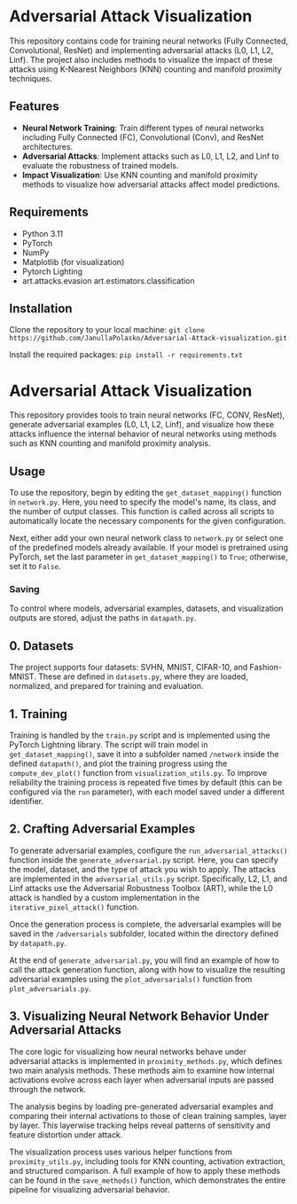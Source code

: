 # Adversarial Attack Visualization

This repository contains code for training neural networks (Fully Connected, Convolutional, ResNet) and implementing adversarial attacks (L0, L1, L2, Linf). The project also includes methods to visualize the impact of these attacks using K-Nearest Neighbors (KNN) counting and manifold proximity techniques.

## Features

- **Neural Network Training**: Train different types of neural networks including Fully Connected (FC), Convolutional (Conv), and ResNet architectures.
- **Adversarial Attacks**: Implement attacks such as L0, L1, L2, and Linf to evaluate the robustness of trained models.
- **Impact Visualization**: Use KNN counting and manifold proximity methods to visualize how adversarial attacks affect model predictions.

## Requirements

- Python 3.11
- PyTorch
- NumPy
- Matplotlib (for visualization)
- Pytorch Lighting
- art.attacks.evasion art.estimators.classification

## Installation

Clone the repository to your local machine:
`git clone https://github.com/JanullaPolasko/Adversarial-Attack-visualization.git `

Install the required packages:
`pip install -r requirements.txt `

# Adversarial Attack Visualization

This repository provides tools to train neural networks (FC, CONV, ResNet), generate adversarial examples (L0, L1, L2, Linf), and visualize how these attacks influence the internal behavior of neural networks using methods such as KNN counting and manifold proximity analysis.

##  Usage

To use the repository, begin by editing the `get_dataset_mapping()` function in `network.py`. Here, you need to specify the model's name, its class, and the number of output classes. This function is called across all scripts to automatically locate the necessary components for the given configuration.

Next, either add your own neural network class to `network.py` or select one of the predefined models already available. If your model is pretrained using PyTorch, set the last parameter in `get_dataset_mapping()` to `True`; otherwise, set it to `False`.

### Saving
To control where models, adversarial examples, datasets, and visualization outputs are stored, adjust the paths in `datapath.py`.

##  0. Datasets

The project supports four datasets: SVHN, MNIST, CIFAR-10, and Fashion-MNIST. These are defined in `datasets.py`, where they are loaded, normalized, and prepared for training and evaluation.

##  1. Training

Training is handled by the `train.py` script and is implemented using the PyTorch Lightning library. The script will train model in  `get_dataset_mapping()`, save it into a subfolder named `/network` inside the defined `datapath()`, and plot the training progress using the `compute_dev_plot()` function from `visualization_utils.py`. To improve reliability the training process is repeated five times by default (this can be configured via the `run` parameter), with each model saved under a different identifier.

## 2. Crafting Adversarial Examples

To generate adversarial examples, configure the `run_adversarial_attacks()` function inside the `generate_adversarial.py` script. Here, you can specify the model, dataset, and the type of attack you wish to apply. The attacks are implemented in the `adversarial_utils.py` script. Specifically, L2, L1, and Linf attacks use the Adversarial Robustness Toolbox (ART), while the L0 attack is handled by a custom implementation in the `iterative_pixel_attack()` function.

Once the generation process is complete, the adversarial examples will be saved in the `/adversarials` subfolder, located within the directory defined by `datapath.py`.

At the end of `generate_adversarial.py`, you will find an example of how to call the attack generation function, along with how to visualize the resulting adversarial examples using the `plot_adversarials()` function from `plot_adversarials.py`.

## 3. Visualizing Neural Network Behavior Under Adversarial Attacks

The core logic for visualizing how neural networks behave under adversarial attacks is implemented in `proximity_methods.py`, which defines two main analysis methods. These methods aim to examine how internal activations evolve across each layer when adversarial inputs are passed through the network.

The analysis begins by loading pre-generated adversarial examples and comparing their internal activations to those of clean training samples, layer by layer. This layerwise tracking helps reveal patterns of sensitivity and feature distortion under attack.

The visualization process uses various helper functions from `proximity_utils.py`, including tools for KNN counting, activation extraction, and structured comparison. A full example of how to apply these methods can be found in the `save_methods()` function, which demonstrates the entire pipeline for visualizing adversarial behavior.


